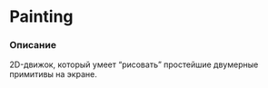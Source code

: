# Painting
### Описание
2D-движок, который умеет “рисовать” простейшие двумерные примитивы на экране.
